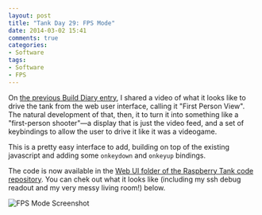 ```yaml
---
layout: post
title: "Tank Day 29: FPS Mode"
date: 2014-03-02 15:41
comments: true
categories: 
- Software
tags:
- Software
- FPS
---
```


On [the previous Build Diary entry](/hardware/tank-day-28-first-person-view/), I shared a video of what it looks like to drive the tank from the web user interface, calling it "First Person View". The natural development of that, then, it to turn it into something like a "first-person shooter"&mdash;a display that is just the video feed, and a set of keybindings to allow the user to drive it like it was a videogame.

This is a pretty easy interface to add, building on top of the existing javascript and adding some `onkeydown` and `onkeyup` bindings.

The code is now available in the [Web UI folder of the Raspberry Tank code repository](https://github.com/ianrenton/raspberrytank/tree/master/web-ui). You can chek out what it looks like (including my ssh debug readout and my very messy living room!) below.

![FPS Mode Screenshot](//files.ianrenton.com/sites/raspberrytank/fpsmode.png)
